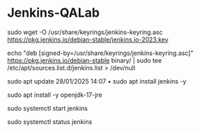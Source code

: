 # Jenkins-QALab

sudo wget -O /usr/share/keyrings/jenkins-keyring.asc https://pkg.jenkins.io/debian-stable/jenkins.io-2023.key

echo "deb [signed-by=/usr/share/keyrings/jenkins-keyring.asc]" https://pkg.jenkins.io/debian-stable binary/ | sudo tee /etc/apt/sources.list.d/jenkins.list > /dev/null

sudo apt update
28/01/2025 14:07 • sudo apt install jenkins -y

sudo apt install -y openjdk-17-jre

sudo systemctl start jenkins

sudo systemctl status jenkins
